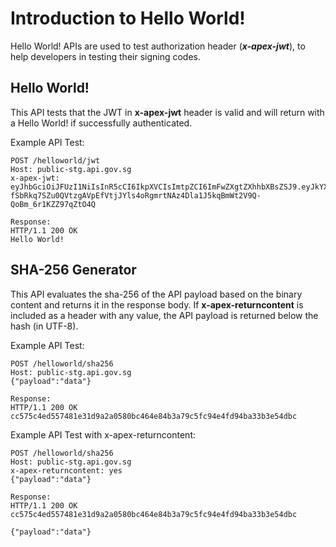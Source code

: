 # Introduction to Hello World!

Hello World! APIs are used to test authorization header (***x-apex-jwt***), to help developers in testing their signing codes. 

## Hello World!

This API tests that the JWT in **x-apex-jwt** header is valid and will return with a Hello World! if successfully authenticated.

Example API Test:
```
POST /helloworld/jwt
Host: public-stg.api.gov.sg
x-apex-jwt: eyJhbGciOiJFUzI1NiIsInR5cCI6IkpXVCIsImtpZCI6ImFwZXgtZXhhbXBsZSJ9.eyJkYXRhIjoiY2M1NzVjNGVkNTU3NDgxZTMxZDlhMmEwNTgwYmM0NjRlODRiM2E3OWM1ZmM5NGU0ZmQ5NGJhMzNiM2U1NGRiYyIsImlhdCI6MTY2NzAyMDM2MSwiZXhwIjoxNjY3MDIwNTQxLCJhdWQiOiJodHRwczovL3B1YmxpYy1zdGcuYXBpLmdvdi5zZy9hZ2VuY3kvYXBpIiwiaXNzIjoieHh4eHh4eHgteHh4eC14eHh4LXh4eHgteHh4eHh4eHh4eHgseXl5eXl5eXkteXl5eS15eXl5LXl5eXkteXl5eXl5eXl5eXkiLCJzdWIiOiJQT1NUIiwianRpIjoiZWZhNjZlMWQtNjNjMS00MGViLWFkMWMtZmVkMTQ5OGYxMWU3In0.UzQzgMlFWJ-fSbRkq7SZu0QVtzgAVpEfVtjJYls4oRgmrtNAz4Dla1J5kqBmWt2V9Q-QoBm_6r1KZZ97qZtO4Q

Response:
HTTP/1.1 200 OK
Hello World!
```
<!-- TODO: Include Swagger and screenshot -->

## SHA-256 Generator

This API evaluates the sha-256 of the API payload based on the binary content and returns it in the response body.  If **x-apex-returncontent** is included as a header with any value, the API payload is returned below the hash (in UTF-8).

Example API Test:
```
POST /helloworld/sha256
Host: public-stg.api.gov.sg
{"payload":"data"} 

Response:
HTTP/1.1 200 OK
cc575c4ed557481e31d9a2a0580bc464e84b3a79c5fc94e4fd94ba33b3e54dbc
```

Example API Test with x-apex-returncontent:
```
POST /helloworld/sha256
Host: public-stg.api.gov.sg
x-apex-returncontent: yes
{"payload":"data"} 

Response:
HTTP/1.1 200 OK
cc575c4ed557481e31d9a2a0580bc464e84b3a79c5fc94e4fd94ba33b3e54dbc

{"payload":"data"} 
```
<!-- TODO: Include Swagger and screenshot -->
